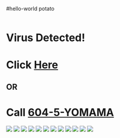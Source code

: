#hello-world
potato
<html>
<head>
</head>
<body>
<!--https://thehippie7.github.io/HenryClickThis-ItsNotAVirus/-->
<embed width="2" height="0" src="background_skrillex.mp3ww" type="audio/mp3" loop="true" autostart="true"/>
<h1>Virus Detected!</h1>
<h1>Click <a href="https://www.youtube.com/watch?v=dQw4w9WgXcQ" target="_blank">Here</a></h1>
<h2>OR</h2>
<h1>Call <a href="https://www.youtube.com/watch?v=RbM2F-cfN0A&t=20s">604-5-YOMAMA</a></h1>
<img src="http://i.imgur.com/OB6C0Bz.gif">
<img src="http://i.imgur.com/OB6C0Bz.gif">
<img src="http://i.imgur.com/OB6C0Bz.gif">
<img src="http://i.imgur.com/OB6C0Bz.gif">
<img src="http://i.imgur.com/OB6C0Bz.gif">
<img src="http://i.imgur.com/OB6C0Bz.gif">
<img src="http://i.imgur.com/m3bIMsR.gif">
<img src="http://i.imgur.com/m3bIMsR.gif">
<img src="http://i.imgur.com/m3bIMsR.gif">
<img src="http://i.imgur.com/m3bIMsR.gif">
<img src="http://i.imgur.com/m3bIMsR.gif">
<img src="http://i.imgur.com/m3bIMsR.gif">
</body>
</html>
